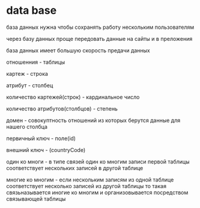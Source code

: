 # data base
база данных нужна чтобы сохранять работу нескольким пользователям 

через базу данных проще передовать данные на сайты и в преложения 

база данных имеет большую скорость предачи данных

отношенния - таблицы

картеж - строка

атрибут - столбец

количество картежей(строк) - кардинальное число

количество атрибутов(столбцов) - степень

домен - совокуптность отношений из которых берутся данные для нашего столбца

первичный ключ - поле(id)

внешний ключ - (countryCode)

один ко многи - в типе связей один ко многим записи первой таблицы соответствует нескольких записей в другой таблице

многие ко многим - если нескольким записям из одной таблице соответствует несколько записей из другой таблицы то такая связьназывается иногие ко многим и организовывается посредством связывающей таблицы
